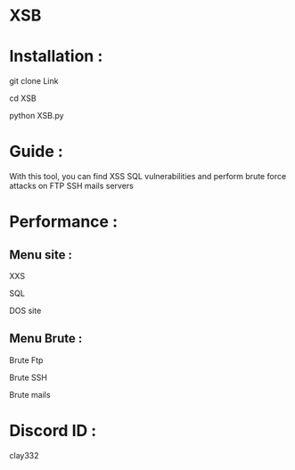 # XSB
# Installation : 

git clone Link

cd XSB

python XSB.py

# Guide : 

With this tool, you can find XSS SQL vulnerabilities and perform brute force attacks on FTP SSH mails servers

# Performance : 

## Menu site :

XXS

SQL

DOS site

## Menu Brute :

Brute Ftp

Brute SSH

Brute mails

# Discord ID : 

clay332
